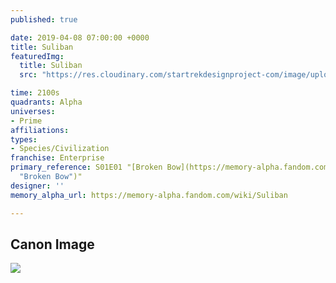 ```yaml
---
published: true

date: 2019-04-08 07:00:00 +0000
title: Suliban
featuredImg:
  title: Suliban
  src: "https://res.cloudinary.com/startrekdesignproject-com/image/upload/v1554863261/Suliban.png"

time: 2100s
quadrants: Alpha
universes:
- Prime
affiliations:
types:
- Species/Civilization
franchise: Enterprise
primary_reference: S01E01 "[Broken Bow](https://memory-alpha.fandom.com/wiki/Broken_Bow
  "Broken Bow")"
designer: ''
memory_alpha_url: https://memory-alpha.fandom.com/wiki/Suliban

---
```

## Canon Image

![](https://res.cloudinary.com/startrekdesignproject-com/image/upload/v1554738769/Suliban1.jpg)